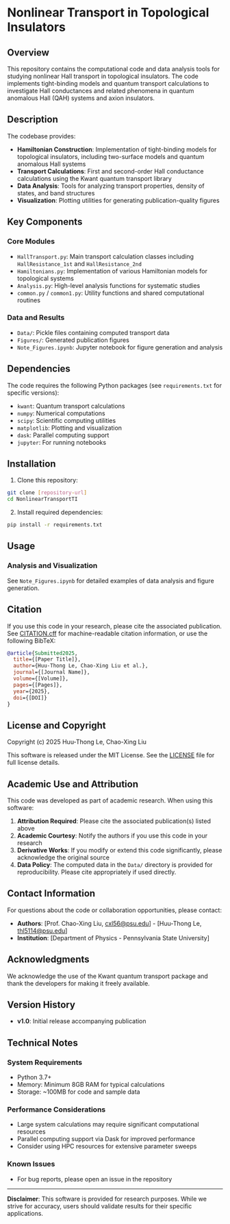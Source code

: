 # Nonlinear Transport in Topological Insulators

## Overview

This repository contains the computational code and data analysis tools for studying nonlinear Hall transport in topological insulators. The code implements tight-binding models and quantum transport calculations to investigate Hall conductances and related phenomena in quantum anomalous Hall (QAH) systems and axion insulators.

## Description

The codebase provides:

- **Hamiltonian Construction**: Implementation of tight-binding models for topological insulators, including two-surface models and quantum anomalous Hall systems
- **Transport Calculations**: First and second-order Hall conductance calculations using the Kwant quantum transport library
- **Data Analysis**: Tools for analyzing transport properties, density of states, and band structures
- **Visualization**: Plotting utilities for generating publication-quality figures

## Key Components

### Core Modules

- `HallTransport.py`: Main transport calculation classes including `HallResistance_1st` and `HallResistance_2nd`
- `Hamiltonians.py`: Implementation of various Hamiltonian models for topological systems
- `Analysis.py`: High-level analysis functions for systematic studies
- `common.py` / `common1.py`: Utility functions and shared computational routines

### Data and Results

- `Data/`: Pickle files containing computed transport data
- `Figures/`: Generated publication figures
- `Note_Figures.ipynb`: Jupyter notebook for figure generation and analysis

## Dependencies

The code requires the following Python packages (see `requirements.txt` for specific versions):

- `kwant`: Quantum transport calculations
- `numpy`: Numerical computations
- `scipy`: Scientific computing utilities
- `matplotlib`: Plotting and visualization
- `dask`: Parallel computing support
- `jupyter`: For running notebooks

## Installation

1. Clone this repository:
```bash
git clone [repository-url]
cd NonlinearTransportTI
```

2. Install required dependencies:
```bash
pip install -r requirements.txt
```

## Usage

### Analysis and Visualization

See `Note_Figures.ipynb` for detailed examples of data analysis and figure generation.

## Citation

If you use this code in your research, please cite the associated publication. See [CITATION.cff](CITATION.cff) for machine-readable citation information, or use the following BibTeX:

```bibtex
@article{Submitted2025,
  title={[Paper Title]},
  author={Huu-Thong Le, Chao-Xing Liu et al.},
  journal={[Journal Name]},
  volume={[Volume]},
  pages={[Pages]},
  year={2025},
  doi={[DOI]}
}
```

## License and Copyright

Copyright (c) 2025 Huu-Thong Le, Chao-Xing Liu

This software is released under the MIT License. See the [LICENSE](LICENSE) file for full license details.

## Academic Use and Attribution

This code was developed as part of academic research. When using this software:

1. **Attribution Required**: Please cite the associated publication(s) listed above
2. **Academic Courtesy**: Notify the authors if you use this code in your research
3. **Derivative Works**: If you modify or extend this code significantly, please acknowledge the original source
4. **Data Policy**: The computed data in the `Data/` directory is provided for reproducibility. Please cite appropriately if used directly.

## Contact Information

For questions about the code or collaboration opportunities, please contact:

- **Authors**: [Prof. Chao-Xing Liu, cxl56@psu.edu] - [Huu-Thong Le, thl5114@psu.edu]
- **Institution**: [Department of Physics - Pennsylvania State University]

## Acknowledgments

We acknowledge the use of the Kwant quantum transport package and thank the developers for making it freely available.

## Version History

- **v1.0**: Initial release accompanying publication

## Technical Notes

### System Requirements
- Python 3.7+
- Memory: Minimum 8GB RAM for typical calculations
- Storage: ~100MB for code and sample data

### Performance Considerations
- Large system calculations may require significant computational resources
- Parallel computing support via Dask for improved performance
- Consider using HPC resources for extensive parameter sweeps

### Known Issues
- For bug reports, please open an issue in the repository

---

**Disclaimer**: This software is provided for research purposes. While we strive for accuracy, users should validate results for their specific applications.